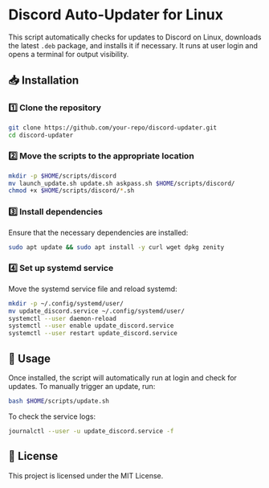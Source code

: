 # Discord Auto-Updater for Linux

This script automatically checks for updates to Discord on Linux, downloads the latest `.deb` package, and installs it if necessary. It runs at user login and opens a terminal for output visibility.

## 📥 Installation

### 1️⃣ Clone the repository
```bash
git clone https://github.com/your-repo/discord-updater.git
cd discord-updater
```

### 2️⃣ Move the scripts to the appropriate location
```bash
mkdir -p $HOME/scripts/discord
mv launch_update.sh update.sh askpass.sh $HOME/scripts/discord/
chmod +x $HOME/scripts/discord/*.sh
```

### 3️⃣ Install dependencies
Ensure that the necessary dependencies are installed:
```bash
sudo apt update && sudo apt install -y curl wget dpkg zenity
```

### 4️⃣ Set up systemd service
Move the systemd service file and reload systemd:
```bash
mkdir -p ~/.config/systemd/user/
mv update_discord.service ~/.config/systemd/user/
systemctl --user daemon-reload
systemctl --user enable update_discord.service
systemctl --user restart update_discord.service
```

## 🚀 Usage
Once installed, the script will automatically run at login and check for updates.
To manually trigger an update, run:
```bash
bash $HOME/scripts/update.sh
```
To check the service logs:
```bash
journalctl --user -u update_discord.service -f
```

## 📜 License
This project is licensed under the MIT License.